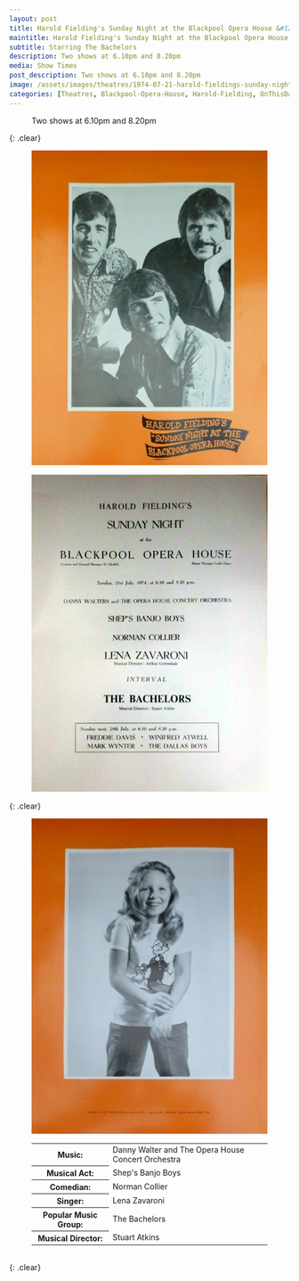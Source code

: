 ```yaml
---
layout: post
title: Harold Fielding's Sunday Night at the Blackpool Opera House &#124; 21 July 1974
maintitle: Harold Fielding's Sunday Night at the Blackpool Opera House
subtitle: Starring The Bachelors
description: Two shows at 6.10pm and 8.20pm
media: Show Times
post_description: Two shows at 6.10pm and 8.20pm
image: /assets/images/theatres/1974-07-21-harold-fieldings-sunday-night-at-the-blackpool-opera-house-01.png
categories: [Theatres, Blackpool-Opera-House, Harold-Fielding, OnThisDay21July]
---
```


<figure class="fig3">
Two shows at 6.10pm and 8.20pm
</figure>

{: .clear}

<figure class="fig1">
<a href="/assets/images/theatres/1974-07-21-harold-fieldings-sunday-night-at-the-blackpool-opera-house-01.png"><img src="/assets/images/theatres/1974-07-21-harold-fieldings-sunday-night-at-the-blackpool-opera-house-01.png" class="full-width zoom-in"></a>
</figure>

<figure class="fig2">
<a href="/assets/images/theatres/1974-07-21-harold-fieldings-sunday-night-at-the-blackpool-opera-house-02.png"><img src="/assets/images/theatres/1974-07-21-harold-fieldings-sunday-night-at-the-blackpool-opera-house-02.png" class="full-width zoom-in"></a>
</figure>

{: .clear}

<figure class="fig1">
<a href="/assets/images/theatres/1974-07-21-harold-fieldings-sunday-night-at-the-blackpool-opera-house-03.png"><img src="/assets/images/theatres/1974-07-21-harold-fieldings-sunday-night-at-the-blackpool-opera-house-03.png" class="full-width zoom-in"></a>
</figure>

<figure class="fig2">
<table>
<tr><th>Music:</th><td>Danny Walter and The Opera House Concert Orchestra</td></tr>
<tr><th>Musical Act:</th><td>Shep's Banjo Boys</td></tr>
<tr><th>Comedian:</th><td>Norman Collier</td></tr>
<tr><th>Singer:</th><td>Lena Zavaroni</td></tr>
<tr><th>Popular Music Group:</th><td>The Bachelors</td></tr>
<tr><th>Musical Director:</th><td>Stuart Atkins</td></tr>
</table>
</figure>

<br />{: .clear}
